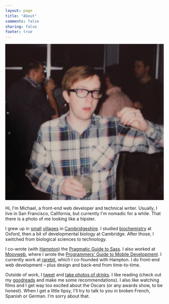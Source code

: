 ```yaml
---
layout: page
title: "About"
comments: false
sharing: false
footer: true
---
```


<div class="profile">
  <img src="/images/me.jpg">
</div>

Hi, I'm Michael, a front-end web developer and technical writer. Usually, I live in San Francisco, California, but currently I'm nomadic for a while. That there is a photo of me looking like a hipster.

I grew up in [small](http://en.wikipedia.org/wiki/Bluntisham) [villages](http://en.wikipedia.org/wiki/Swavesey) in [Cambridgeshire](http://en.wikipedia.org/wiki/Cambridgeshire). I studied [biochemistry](http://en.wikipedia.org/wiki/Biochemistry) at Oxford, then a bit of developmental biology at Cambridge. After those, I switched from biological sciences to technology.

I co-wrote (with [Hampton](http://twitter.com/hcatlin)) the [Pragmatic Guide to Sass](http://pragprog.com/book/pg_sass/pragmatic-guide-to-sass). I also worked at [Moovweb](http://moovweb.com), where I wrote the [Programmers' Guide to Mobile Development](http://books.google.com/books/about/The_Moovweb_Platform.html?id=5R8ynwEACAAJ). I currently work at [rarebit](http://teamrarebit.com), which I co-founded with Hampton. I do front-end web development – plus design and back-end from time-to-time.

Outside of work, I [tweet](http://twitter.com/malrase) and [take photos of drinks](http://instagram.com/malrase). I like reading (check out my [goodreads](https://www.goodreads.com/user/show/6233721-michael-lintorn-catlin) and make me some recommendations). I also like watching films and I get way too excited about the Oscars (or any awards show, to be honest). When I get a little tipsy, I'll try to talk to you in broken French, Spanish or German. I'm sorry about that.

